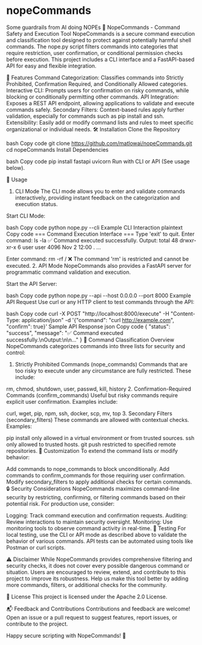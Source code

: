 # nopeCommands
Some guardrails from AI doing NOPEs
🚫 NopeCommands - Command Safety and Execution Tool
NopeCommands is a secure command execution and classification tool designed to protect against potentially harmful shell commands. The nope.py script filters commands into categories that require restriction, user confirmation, or conditional permission checks before execution. This project includes a CLI interface and a FastAPI-based API for easy and flexible integration.

🎯 Features
Command Categorization: Classifies commands into Strictly Prohibited, Confirmation Required, and Conditionally Allowed categories.
Interactive CLI: Prompts users for confirmation on risky commands, while blocking or conditionally permitting other commands.
API Integration: Exposes a REST API endpoint, allowing applications to validate and execute commands safely.
Secondary Filters: Context-based rules apply further validation, especially for commands such as pip install and ssh.
Extensibility: Easily add or modify command lists and rules to meet specific organizational or individual needs.
🛠 Installation
Clone the Repository

bash
Copy code
git clone https://github.com/matlowai/nopeCommands.git
cd nopeCommands
Install Dependencies

bash
Copy code
pip install fastapi uvicorn
Run with CLI or API (See usage below).

🚀 Usage
1. CLI Mode
The CLI mode allows you to enter and validate commands interactively, providing instant feedback on the categorization and execution status.

Start CLI Mode:

bash
Copy code
python nope.py --cli
Example CLI Interaction
plaintext
Copy code
=== Command Execution Interface ===
Type 'exit' to quit.
Enter command: ls -la
✅ Command executed successfully.
Output:
total 48
drwxr-xr-x 6 user user 4096 Nov  2 12:00 .
...

Enter command: rm -rf /
❌ The command 'rm' is restricted and cannot be executed.
2. API Mode
NopeCommands also provides a FastAPI server for programmatic command validation and execution.

Start the API Server:

bash
Copy code
python nope.py --api --host 0.0.0.0 --port 8000
Example API Request
Use curl or any HTTP client to test commands through the API:

bash
Copy code
curl -X POST "http://localhost:8000/execute" -H "Content-Type: application/json" -d '{"command": "curl http://example.com", "confirm": true}'
Sample API Response
json
Copy code
{
    "status": "success",
    "message": "✅ Command executed successfully.\nOutput:\n<!doctype html>\n<html>...</html>"
}
📂 Command Classification Overview
NopeCommands categorizes commands into three lists for security and control:

1. Strictly Prohibited Commands (nope_commands)
Commands that are too risky to execute under any circumstance are fully restricted. These include:

rm, chmod, shutdown, user, passwd, kill, history
2. Confirmation-Required Commands (confirm_commands)
Useful but risky commands require explicit user confirmation. Examples include:

curl, wget, pip, npm, ssh, docker, scp, mv, top
3. Secondary Filters (secondary_filters)
These commands are allowed with contextual checks. Examples:

pip install only allowed in a virtual environment or from trusted sources.
ssh only allowed to trusted hosts.
git push restricted to specified remote repositories.
🧩 Customization
To extend the command lists or modify behavior:

Add commands to nope_commands to block unconditionally.
Add commands to confirm_commands for those requiring user confirmation.
Modify secondary_filters to apply additional checks for certain commands.
🔒 Security Considerations
NopeCommands maximizes command-line security by restricting, confirming, or filtering commands based on their potential risk. For production use, consider:

Logging: Track command execution and confirmation requests.
Auditing: Review interactions to maintain security oversight.
Monitoring: Use monitoring tools to observe command activity in real-time.
🧪 Testing
For local testing, use the CLI or API mode as described above to validate the behavior of various commands. API tests can be automated using tools like Postman or curl scripts.

⚠️ Disclaimer
While NopeCommands provides comprehensive filtering and security checks, it does not cover every possible dangerous command or situation. Users are encouraged to review, extend, and contribute to this project to improve its robustness. Help us make this tool better by adding more commands, filters, or additional checks for the community.

📄 License
This project is licensed under the Apache 2.0 License.

📬 Feedback and Contributions
Contributions and feedback are welcome! Open an issue or a pull request to suggest features, report issues, or contribute to the project.

Happy secure scripting with NopeCommands! 🎉
